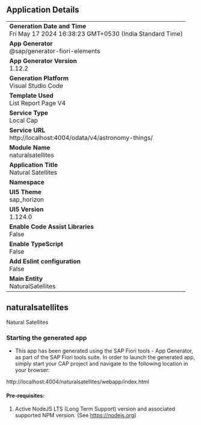 ## Application Details
|               |
| ------------- |
|**Generation Date and Time**<br>Fri May 17 2024 16:38:23 GMT+0530 (India Standard Time)|
|**App Generator**<br>@sap/generator-fiori-elements|
|**App Generator Version**<br>1.12.2|
|**Generation Platform**<br>Visual Studio Code|
|**Template Used**<br>List Report Page V4|
|**Service Type**<br>Local Cap|
|**Service URL**<br>http://localhost:4004/odata/v4/astronomy-things/
|**Module Name**<br>naturalsatellites|
|**Application Title**<br>Natural Satellites|
|**Namespace**<br>|
|**UI5 Theme**<br>sap_horizon|
|**UI5 Version**<br>1.124.0|
|**Enable Code Assist Libraries**<br>False|
|**Enable TypeScript**<br>False|
|**Add Eslint configuration**<br>False|
|**Main Entity**<br>NaturalSatellites|

## naturalsatellites

Natural Satellites

### Starting the generated app

-   This app has been generated using the SAP Fiori tools - App Generator, as part of the SAP Fiori tools suite.  In order to launch the generated app, simply start your CAP project and navigate to the following location in your browser:

http://localhost:4004/naturalsatellites/webapp/index.html

#### Pre-requisites:

1. Active NodeJS LTS (Long Term Support) version and associated supported NPM version.  (See https://nodejs.org)


